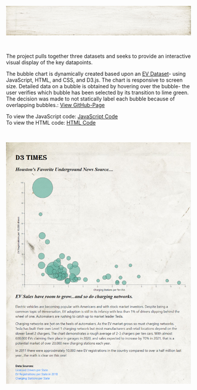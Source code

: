<html>
<p align="center"><img width="100%" height="80px" src="Images/background.jpg"></p>
<br>            
<body>
<p>
The project pulls together three datasets and seeks to provide an interactive visual display of the key datapoints.

The bubble chart is dynamically created based upon an [EV Dataset](assets/data/EVs.csv)- using JavaScript, HTML, and CSS, and D3.js.  The chart is responsive to screen size. Detailed data on a bubble is obtained by hovering over the bubble- the user verifies which bubble has been selected by its transition to lime green.  The decision was made to not statically label each bubble because of overlapping bubbles.: <a href="https://danawoodruff.github.io/d3-challenge/">View GitHub-Page</a><br>

To view the JavaScript code: [JavaScript Code](assets/js/app.js)<br>
To view the HTML code: [HTML Code](index.html)</p><br>

<p align="center"><img width="988" height="auto" src="Images/pageview.PNG"></p>
</body>
</html>
